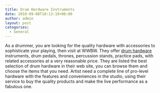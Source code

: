 ```yaml
---
title: Drum Hardware Instruments
date: 2010-09-08T18:13:19+00:00
author: admin
layout: post
categories:
  - General
---
```

As a drummer, you are looking for the quality hardware with accessories to sophisticate your playing, then visit at WWBW. They offer <a href="http://www.wwbw.com/Drum-Hardware-Drums---Percussion,Used-Gear.wwbw">drum hardware</a> instruments, drum pedals, thrones, percussion stands, practice pads, with related accessories at a very reasonable price. They are listed the best selection of drum hardware in their web site, you can browse them and choose the items that you need. Artist need a complete line of pro-level hardware with the features and conveniences in the studio, using their service to buy the quality products and make the live performance as a fabulous one.
